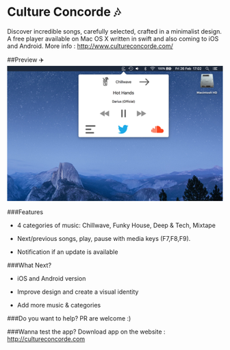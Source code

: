 # Culture Concorde ️🎶
Discover incredible songs, carefully selected, crafted in a minimalist design.  A free player available on Mac OS X written in swift and also coming to iOS and Android. More info : http://www.cultureconcorde.com/




##Preview ✈️
![alt tag](https://github.com/PierreBresson/Site-Culture-Concorde/blob/master/mac%20app.jpg)




###Features
* 4 categories of music: Chillwave, Funky House, Deep & Tech, Mixtape

* Next/previous songs, play, pause with media keys (F7,F8,F9).

* Notification if an update is available





###What Next?
* iOS and Android version

* Improve design and create a visual identity

* Add more music & categories






###Do you want to help?
PR are welcome :)



###Wanna test the app?
Download app on the website : http://cultureconcorde.com
